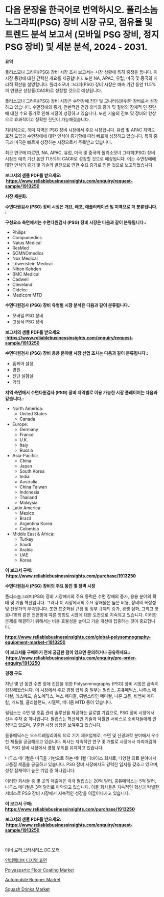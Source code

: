<p><h1>다음 문장을 한국어로 번역하시오. 폴리소놈노그라피(PSG) 장비 시장 규모, 점유율 및 트렌드 분석 보고서 (모바일 PSG 장비, 정지 PSG 장비) 및 세분 분석, 2024 - 2031.</h1></p><p><strong>요약</strong></p>
<p><p>폴리소모녀 그라피(PSG) 장비 시장 조사 보고서는 시장 상황에 특히 중점을 둡니다. 이 시장 동향에 대한 간략한 개요를 제공합니다. 또한 NA, APAC, 유럽, 미국 및 중국의 지리적 확산을 설명합니다. 폴리소모녀 그라피(PSG) 장비 시장은 예측 기간 동안 11.5%의 연평균 성장률(CAGR)로 성장할 것으로 예상됩니다.</p><p>폴리소모녀 그라피(PSG) 장비 시장은 수면장애 진단 및 모니터링을위한 장비로서 성장하고 있습니다. 수면장애의 증가, 전반적인 건강 의식의 증가 및 질병의 잠재적 인 진단에 대한 수요 증가로 인해 시장이 성장하고 있습니다. 또한 기술의 진보 및 장비의 향상으로 효과적이고 정확한 진단이 가능해졌습니다.</p><p>지리적으로, 북미 지역은 PSG 장비 시장에서 주요 시장입니다. 유럽 및 APAC 지역도 호전 도입과 수면장애에 대한 인식이 증가함에 따라 빠르게 성장하고 있습니다. 특히 중국과 미국은 빠르게 성장하는 시장으로서 주목받고 있습니다.</p><p>최근 연구에 따르면, NA, APAC, 유럽, 미국 및 중국의 폴리소모녀 그라피(PSG) 장비 시장은 예측 기간 동안 11.5%의 CAGR로 성장할 것으로 예상됩니다. 이는 수면장애에 대한 인식의 증가 및 기술의 발전으로 인한 수요 증가로 인한 것으로 보고되었습니다.</p></p>
<p><strong>보고서의 샘플 PDF를 받으세요: &nbsp;<a href="https://www.reliablebusinessinsights.com/enquiry/request-sample/1913250">https://www.reliablebusinessinsights.com/enquiry/request-sample/1913250</a></strong></p>
<p><strong>시장 세분화:</strong></p>
<p><strong> 수면다원검사 (PSG) 장비 시장은 개요, 배포, 애플리케이션 및 지역으로 더 분류됩니다. :</strong></p>
<p><strong>구성요소 측면에서는 수면다원검사 (PSG) 장비 시장은 다음과 같이 분류됩니다.:</strong></p>
<p><ul><li>Philips</li><li>Compumedics</li><li>Natus Medical</li><li>ResMed</li><li>SOMNOmedics</li><li>Nox Medical</li><li>Löwenstein Medical</li><li>Nihon Kohden</li><li>BMC Medical</li><li>Cadwell</li><li>Cleveland</li><li>Cidelec</li><li>Medicom MTD</li></ul></p>
<p><strong> 수면다원검사 (PSG) 장비 유형별 시장 분석은 다음과 같이 분류됩니다.:</strong></p>
<p><ul><li>모바일 PSG 장비</li><li>고정식 PSG 장비</li></ul></p>
<p><strong>보고서의 샘플 PDF를 받으세요 :<a href="https://www.reliablebusinessinsights.com/enquiry/request-sample/1913250">https://www.reliablebusinessinsights.com/enquiry/request-sample/1913250</a></strong></p>
<p><strong> 수면다원검사 (PSG) 장비 응용 분야별 시장 산업 조사는 다음과 같이 분류됩니다.:</strong></p>
<p><ul><li>홈케어 설정</li><li>병원</li><li>진단 실험실</li><li>기타</li></ul></p>
<p><strong>지역 측면에서 수면다원검사 (PSG) 장비 지역별로 이용 가능한 시장 플레이어는 다음과 같습니다.:</strong></p>
<p><ul>
    <li>
        North America:
        <ul>
            <li>United States</li>
            <li>Canada</li>
        </ul>
    </li>
    <li>
        Europe:
        <ul>
            <li>Germany</li>
            <li>France</li>
            <li>U.K.</li>
            <li>Italy</li>
            <li>Russia</li>
        </ul>
    </li>
    <li>
        Asia-Pacific:
        <ul>
            <li>China</li>
            <li>Japan</li>
            <li>South Korea</li>
            <li>India</li>
            <li>Australia</li>
            <li>China Taiwan</li>
            <li>Indonesia</li>
            <li>Thailand</li>
            <li>Malaysia</li>
        </ul>
    </li>
    <li>
        Latin America:
        <ul>
            <li>Mexico</li>
            <li>Brazil</li>
            <li>Argentina Korea</li>
            <li>Colombia</li>
        </ul>
    </li>
    <li>
        Middle East & Africa:
        <ul>
            <li>Turkey</li>
            <li>Saudi</li>
            <li>Arabia</li>
            <li>UAE</li>
            <li>Korea</li>
        </ul>
    </li>
    </ul></p>
<p><strong>이 보고서 구매: &nbsp;<a href="https://www.reliablebusinessinsights.com/purchase/1913250">https://www.reliablebusinessinsights.com/purchase/1913250</a></strong></p>
<p><strong>수면다원검사 (PSG) 장비의 주요 동인 및 장벽 시장</strong></p>
<p><p>폴리소놈그래피(PSG) 장비 시장에서의 주요 동력은 수면 장애의 증가, 응용 분야의 확대 및 기술 혁신입니다. 그러나 이 시장에서의 주요 장애물은 높은 비용, 장비의 복잡성 및 전문가의 부족입니다. 또한 표준화된 규정 및 정부 규제의 증가, 경쟁 심화, 그리고 코로나19와 같은 전염병에 따른 영향도 시장에 대한 도전으로 지속되고 있습니다. 이러한 문제를 해결하기 위해서는 비용 효율성을 높이고 기술 개선에 집중하는 것이 중요합니다.</p></p>
<p><strong><a href="https://www.reliablebusinessinsights.com/global-polysomnography-equipment-market-r1913250">https://www.reliablebusinessinsights.com/global-polysomnography-equipment-market-r1913250</a></strong></p>
<p><strong>이 보고서를 구매하기 전에 궁금한 점이 있으면 문의하거나 공유하세요.: &nbsp;<a href="https://www.reliablebusinessinsights.com/enquiry/pre-order-enquiry/1913250">https://www.reliablebusinessinsights.com/enquiry/pre-order-enquiry/1913250</a></strong></p>
<p><strong>경쟁 구도</strong></p>
<p><p>지난 몇 년 동안 수면 장애 진단을 위한 Polysomnography (PSG) 장비 시장은 급속히 성장해왔습니다. 이 시장에서 주요 경쟁 업체 중 일부는 필립스, 콤퓨메딕스, 나투스 메디컬, 레스메드, 솜노메딕스, 녹스 메디칼, 뤼벤스타인 메디컬, 니혼 고든, 비엠씨 메디칼, 캐드웰, 클리블랜드, 시델렉, 메디콤 MTD 등이 있습니다.</p><p>필립스는 수면 및 호흡 관리 솔루션을 제공하는 글로벌 기업으로, PSG 장비 시장에서 선두 주자 중 하나입니다. 필립스는 혁신적인 기술과 탁월한 서비스로 소비자들에게 인정받고 있으며, 꾸준한 시장 성장을 보여주고 있습니다.</p><p>콤퓨메딕스는 오스트레일리아의 의료 기기 제조업체로, 수면 및 신경과학 분야에서 우수한 제품을 공급해오고 있습니다. 회사는 지속적인 연구 및 개발로 시장에서 자리매김하며, PSG 장비 시장에서 경쟁 우위를 유지하고 있습니다.</p><p>나투스 메디컬은 미국을 기반으로 하는 메디컬 디바이스 회사로, 다양한 의료 분야에서 고품질 제품을 공급하고 있습니다. PSG 장비 시장에서도 강력한 입지를 갖추고 있으며, 성장 잠재력이 높은 기업 중 하나입니다.</p><p>이러한 회사들 중 몇 곳의 매출액은 각각 필립스는 20억 달러, 콤퓨메딕스는 5억 달러, 나투스 메디컬은 3억 달러로 파악되고 있습니다. 이들 회사들은 지속적인 혁신과 탁월한 서비스로 PSG 장비 시장에서 지속적인 성장을 이끌어나가고 있습니다.</p></p>
<p><strong>이 보고서 구매: &nbsp; <a href="https://www.reliablebusinessinsights.com/purchase/1913250">https://www.reliablebusinessinsights.com/purchase/1913250</a></strong></p>
<p><strong>보고서의 샘플 PDF를 받으세요: &nbsp;<a href="https://www.reliablebusinessinsights.com/enquiry/request-sample/1913250">https://www.reliablebusinessinsights.com/enquiry/request-sample/1913250</a></strong><strong></strong></p>
<p>&nbsp;</p>
<p><p><a href="https://github.com/nhaiquang84/Market-Research-Report-List-1/blob/main/2646390107558.md">이너 로터 브러시리스 DC 모터</a></p><p><a href="https://github.com/lzrvbyqzftro57/Market-Research-Report-List-2/blob/main/8347996110684.md">인터랙티브 디지털 휴먼</a></p><p><a href="https://github.com/gamblestampleyjenny50m5sl6/Market-Research-Report-List-3/blob/main/polyaspartic-floor-coating-market.md">Polyaspartic Floor Coating Market</a></p><p><a href="https://github.com/nicholepatriciadoylenwnrjr0/Market-Research-Report-List-2/blob/main/automobile-bumper-market.md">Automobile Bumper Market</a></p><p><a href="https://issuu.com/reportprime-2/docs/squash-drinks-market-size-2030.pptx">Squash Drinks Market</a></p></p>